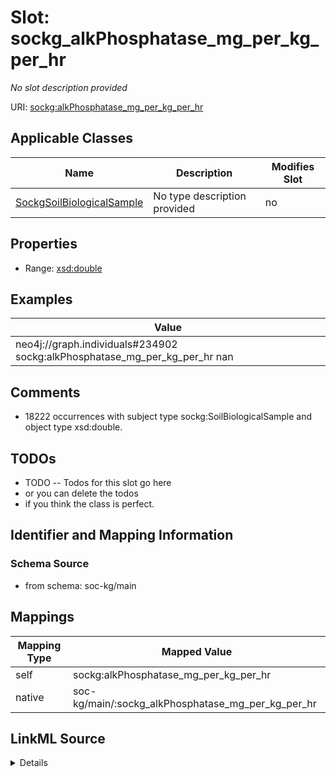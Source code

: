 

# Slot: sockg_alkPhosphatase_mg_per_kg_per_hr


_No slot description provided_





URI: [sockg:alkPhosphatase_mg_per_kg_per_hr](http://www.semanticweb.org/sockg/ontologies/2024/0/soil-carbon-ontology/alkPhosphatase_mg_per_kg_per_hr)



<!-- no inheritance hierarchy -->





## Applicable Classes

| Name | Description | Modifies Slot |
| --- | --- | --- |
| [SockgSoilBiologicalSample](../classes/SockgSoilBiologicalSample.md) | No type description provided |  no  |







## Properties

* Range: [xsd:double](http://www.w3.org/2001/XMLSchema#double)






## Examples

| Value |
| --- |
| neo4j://graph.individuals#234902 sockg:alkPhosphatase_mg_per_kg_per_hr nan |

## Comments

* 18222 occurrences with subject type sockg:SoilBiologicalSample and object type xsd:double.

## TODOs

* TODO -- Todos for this slot go here
* or you can delete the todos
* if you think the class is perfect.

## Identifier and Mapping Information







### Schema Source


* from schema: soc-kg/main




## Mappings

| Mapping Type | Mapped Value |
| ---  | ---  |
| self | sockg:alkPhosphatase_mg_per_kg_per_hr |
| native | soc-kg/main/:sockg_alkPhosphatase_mg_per_kg_per_hr |




## LinkML Source

<details>
```yaml
name: sockg_alkPhosphatase_mg_per_kg_per_hr
description: No slot description provided
todos:
- TODO -- Todos for this slot go here
- or you can delete the todos
- if you think the class is perfect.
comments:
- 18222 occurrences with subject type sockg:SoilBiologicalSample and object type xsd:double.
examples:
- value: neo4j://graph.individuals#234902 sockg:alkPhosphatase_mg_per_kg_per_hr nan
from_schema: soc-kg/main
rank: 1000
slot_uri: sockg:alkPhosphatase_mg_per_kg_per_hr
alias: sockg_alkPhosphatase_mg_per_kg_per_hr
domain_of:
- sockg_SoilBiologicalSample
range: double

```
</details>